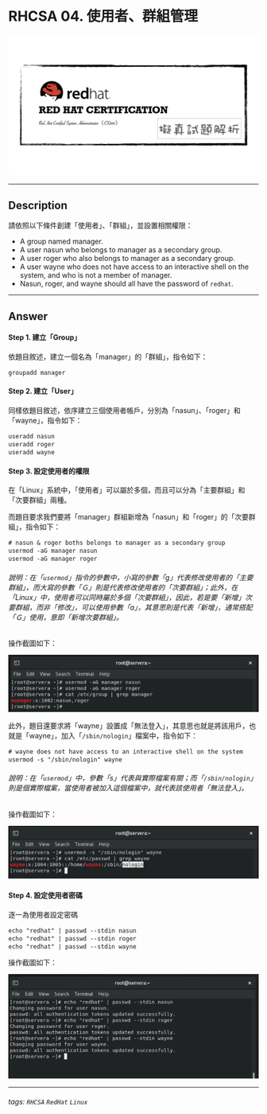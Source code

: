 # RHCSA 04. 使用者、群組管理

![](https://github.com/rickbsr/Certification-RedHat-RHCSA/blob/main/pics/redhat-rhcsa.png?raw=true)

---

## Description

請依照以下條件創建「使用者」、「群組」，並設置相關權限：

- A group named manager.
- A user nasun who belongs to manager as a secondary group.
- A user roger who also belongs to manager as a secondary group.
- A user wayne who does not have access to an interactive shell on the system, and who is not a member of manager.
- Nasun, roger, and wayne should all have the password of `redhat`.

---

## Answer

#### Step 1. 建立「Group」

依題目敘述，建立一個名為「manager」的「群組」，指令如下：

```shell
groupadd manager
```

#### Step 2. 建立「User」

同樣依題目敘述，依序建立三個使用者帳戶，分別為「nasun」、「roger」和「wayne」，指令如下：

```shell
useradd nasun
useradd roger
useradd wayne
```

#### Step 3. 設定使用者的權限

在「Linux」系統中，「使用者」可以屬於多個，而且可以分為「主要群組」和「次要群組」兩種。

而題目要求我們要將「manager」群組新增為「nasun」和「roger」的「次要群組」，指令如下：

```shell
# nasun & roger boths belongs to manager as a secondary group
usermod -aG	manager nasun
usermod -aG	manager roger
```

###### 說明：在「`usermod`」指令的參數中，小寫的參數「g」代表修改使用者的「主要群組」，而大寫的參數「Ｇ」則是代表修改使用者的「次要群組」；此外，在「Linux」中，使用者可以同時屬於多個「次要群組」，因此，若是要「新增」次要群組，而非「修改」，可以使用參數「a」，其意思則是代表「新增」，通常搭配「Ｇ」使用，意即「新增次要群組」。

操作截圖如下：

![](https://github.com/rickbsr/Certification-RedHat-RHCSA/blob/main/pics/q04_group_manager.png?raw=true)

此外，題目還要求將「wayne」設置成「無法登入」，其意思也就是將該用戶，也就是「wayne」，加入「`/sbin/nologin`」檔案中，指令如下：

```shell
# wayne does not have access to an interactive shell on the system
usermod -s "/sbin/nologin" wayne
```

###### 說明：在「`usermod`」中，參數「s」代表與實際檔案有關；而「`/sbin/nologin`」則是個實際檔案，當使用者被加入這個檔案中，就代表該使用者「無法登入」。

操作截圖如下：

![](https://github.com/rickbsr/Certification-RedHat-RHCSA/blob/main/pics/q04_nologin.png?raw=true)

#### Step 4. 設定使用者密碼

逐一為使用者設定密碼

```shell
echo "redhat" | passwd --stdin nasun
echo "redhat" | passwd --stdin roger
echo "redhat" | passwd --stdin wayne
```

操作截圖如下：

![](https://github.com/rickbsr/Certification-RedHat-RHCSA/blob/main/pics/q04_ch_pwd.png?raw=true)

---

###### tags: `RHCSA` `RedHat` `Linux`